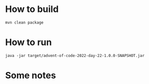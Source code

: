 # How to build

```
mvn clean package
```

# How to run

```
java -jar target/advent-of-code-2022-day-22-1.0.0-SNAPSHOT.jar
```

# Some notes


